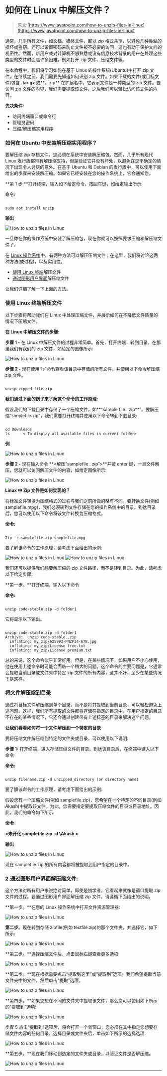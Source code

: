 # 如何在 Linux 中解压文件？

> 原文:[https://www.javatpoint.com/how-to-unzip-files-in-linux](https://www.javatpoint.com/how-to-unzip-files-in-linux)

通常，几乎所有文件，如文档、媒体文件，都以 zip 格式共享，以避免几种类型的损坏或盗窃。还可以设置密码来防止文件被不必要的访问，这也有助于保护文档的机密性。然而，新用户或对计算机不够熟悉或没有信息技术背景的用户在处理这些类型的文件时面临许多困难，例如打开 zip 文件、压缩文件等。

在本教程中，我们将学习如何在基于 Linux 的操作系统(Ubuntu)中打开 zip 文件。在继续之前，我们需要先知道如何识别 zip 文件。如果下载的文件(或目标文件)包含 **.tar.gz** 或**。zip** 在扩展名中，它表示文件是一种类型的 zip 文件。要访问 zip 文件的内容，我们需要提取该文件，之后我们可以轻松访问该文件的内容。

**先决条件:**

*   访问终端窗口或命令行
*   管理员密码
*   压缩/解压缩实用程序

### 如何在 Ubuntu 中安装解压缩实用程序？

要解压缩 zip 存档文件，您必须在系统中安装解压缩包。然而，几乎所有现代 Linux 发行版都带有解压缩支持，但是验证它并没有坏处，以避免在您不确定的情况下出现令人讨厌的意外。在基于 Ubuntu 和 Debian 的发行版中，可以使用下面给出的步骤来安装解压缩。如果它已经安装在您的操作系统上，它会通知您。

**第 1 步:**打开终端，输入如下给定命令，按回车键，如给定输出所示:

命令:

```

sudo apt install unzip

```

**输出**

![How to unzip files in Linux](../Images/81ee9826fb9ff30968cfe4f02829a15d.png)

一旦你在你的操作系统中安装了解压缩包，现在你就可以按照要求压缩和解压缩文件了。

在 [Linux 操作系统](https://www.javatpoint.com/linux-tutorial)中，有两种方法可以解压压缩文件；在这里，我们将讨论这两种方法(或过程)，以及实用性。

*   [使用 Linux 终端](https://itsfoss.com/unzip-linux/#terminal)解压文件
*   [通过图形用户界面](https://itsfoss.com/unzip-linux/#gui)解压缩文件

让我们详细了解一下上面的方法。

### 使用 Linux 终端解压文件

以下步骤将帮助我们在 Linux 中处理压缩文件，并展示如何在不降低文件质量的情况下压缩文件。

**在 Linux 中解压文件的步骤:**

**步骤 1 -** 在 Linux 中解压文件的过程非常简单。首先，打开终端，转到目录，在那里我们有我们的 zip 文件，如给定的图像所示:

![How to unzip files in Linux](../Images/9a3f5b15930d8b2b176c62c1f0af7de7.png)

**步骤 2 -** 现在使用“ls”命令查看该目录中存储的所有文件，并使用以下命令解压缩 zip 文件。

```

unzip zipped_file.zip

```

**我们通过下面的例子来了解这个命令的工作原理:**

假设我们的下载目录中存储了一个压缩文件，如**“sample file . zip**”。要解压缩“simplefile.zip”，我们需要打开终端并使用以下命令转到下载目录:

```

cd Downloads
ls      < To display all available files in current folder>

```

**例**

![How to unzip files in Linux](../Images/f94960a8a740cbe025825c6375323e81.png)

**步骤 2 -** 现在输入命令 **<解压“samplefile . zip”>**并按 enter 键，一旦文件解压，您就可以访问解压文件的内容，如给定图像所示:

![How to unzip files in Linux](../Images/f9c25db29ed329644bbe89f9c9b9ab85.png)

**Linux 中 Zip 文件是如何实现的？**

将标准文件转换为压缩格式的过程与我们之前所做的略有不同。要转换文件(例如 samplefile.mpg)，我们必须转到文件存储在您的操作系统中的目录。到达目录后，您可以使用以下命令将该文件转换为压缩格式。

**命令:**

```

Zip -r samplefile.zip samplefile.mpg

```

要了解该命令的工作原理，请考虑下面给出的示例:

![How to unzip files in Linux](../Images/44f1e5b1a3cc8ad2c52d19736474d827.png)
![How to unzip files in Linux](../Images/f2d353076285c37d8bce880884bc6343.png)

我们还可以提供我们想要解压缩的 zip 文件路径，而不是转到目录。为此，请考虑以下给定步骤:

**第一步。**打开终端，输入以下命令

**命令:**

```

unzip code-stable.zip -d folder1

```

它将显示以下输出。

```

unzip code-stable.zip -d folder1
Archive:  unzip code-stable..zip
  inflating: my_zip/625993-PNZP34-678.jpg  
  inflating: my_zip/License free.txt  
  inflating: my_zip/License premium.txt

```

总的来说，这个命令似乎非常好用。但是，在某些情况下，如果用户不小心使用，他在使用上述命令时可能会面临一个稍大的问题。这个命令的主要问题是，它通常会提取当前目录或文件夹中特定 zip 文件的所有内容，这并不好，至少在某些情况下是这样。

### 将文件解压缩到目录

通过将目标文件解压缩到单个目录，而不是将其提取到当前目录，可以轻松避免上述问题。这样，我们所有提取的文件都将存储在指定的目录中。在用户指定的目录不存在的某些情况下，它还会通过创建带有上述标签的目录来解决这个问题。

**让我们看看如何将一个文件解压到一个特定的目录**

要将压缩文件解压缩到特定的文件夹或目录，可以使用以下说明:

**步骤 1:** 打开终端，进入存储压缩文件的目录。到达该目录后，在终端中键入以下命令

**命令:**

```

unzip filename.zip -d unzipped_directory (or directory name)

```

要了解该命令的工作原理，请考虑下面给出的示例:

假设您有一个压缩文件(例如 samplefile.zip)，您希望在一个特定的不同目录(例如 Akash)中提取该文件。为此，您需要指定要提取压缩文件的目录或目录地址。因此，我们的命令如下所示:

**命令**

**<未开化 samplefile.zip -d \Akash >**

**输出**

![How to unzip files in Linux](../Images/ab730e49ffc53fa5e8b7c477f80e2b01.png)

现在 samplefile.zip 的所有内容都将被提取到用户指定的目录中。

### 2.通过图形用户界面解压缩文件:

这个方法对所有用户来说绝对简单，即使是初学者。它看起来就像是窗口提取 zip 文件的过程。要通过图形用户界面解压缩 zip 文件，请遵循下面给出的说明。

**第一步。**在您的 Linux 操作系统中打开文件资源管理器:

![How to unzip files in Linux](../Images/8f343541aab23ba9c48f81422f896aca.png)

**第二步**。现在转到存储 zipfile(例如 textfile.zip)的那个文件夹，并选择它，如下所示:

![How to unzip files in Linux](../Images/9964fe8aedc5682d6733d2ee496fb045.png)

**第三步。**选择压缩文件后，点击鼠标右键查看更多选项:

![How to unzip files in Linux](../Images/5aeb2b13a7d2ceca3c93ef84a24d461f.png)

**第二步。**现在根据需要点击“提取到这里”或“提取到”选项。我们希望提取当前文件夹中的文件，然后单击“提取”选项。

![How to unzip files in Linux](../Images/471966acba64add8f570405779fd945a.png)

**第四步。**如果您想在不同的文件夹中提取该文件，那么您可以使用如下所示的“提取到”选项:

![How to unzip files in Linux](../Images/8ac718a419636a915af61094afaf30d6.png)

步骤 5 点击“提取到”选项后，将会打开一个新窗口，您必须在其中指定您想要存储文件内容的任何目录。选择目录或文件夹后，单击如下所示的选择选项:

![How to unzip files in Linux](../Images/d971ac3105c6806acac965f8e759fc67.png)

**第五步。**现在我们移动到选定的文件夹或目录，以验证文件是否解压缩。

![How to unzip files in Linux](../Images/74e87ec1c096706ab3b0d1ee23f2824b.png)

* * *